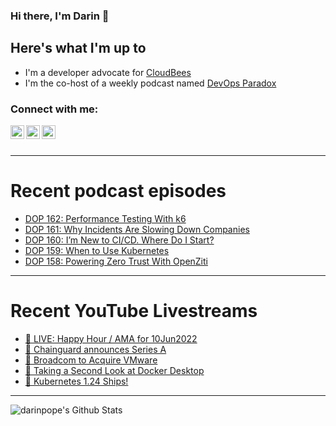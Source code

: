 ### Hi there, I'm Darin 👋

## Here's what I'm up to
- I'm a developer advocate for [CloudBees][cloudbees-website]
- I'm the co-host of a weekly podcast named [DevOps Paradox][dop-website]

### Connect with me:

[<img align="left" alt="darinpope | Twitter" width="22px" src="https://cdn.jsdelivr.net/npm/simple-icons@v3/icons/twitter.svg" />][twitter]
[<img align="left" alt="darinpope | LinkedIn" width="22px" src="https://cdn.jsdelivr.net/npm/simple-icons@v3/icons/linkedin.svg" />][linkedin]
[<img align="left" alt="darinpope | Instagram" width="22px" src="https://cdn.jsdelivr.net/npm/simple-icons@v3/icons/instagram.svg" />][instagram]

<br />
<br />

---

# Recent podcast episodes
<!-- BLOG-POST-LIST:START -->
- [DOP 162: Performance Testing With k6](https://www.devopsparadox.com/episodes/performance-testing-with-k6-162/)
- [DOP 161: Why Incidents Are Slowing Down Companies](https://www.devopsparadox.com/episodes/why-incidents-are-slowing-down-companies-161/)
- [DOP 160: I’m New to CI/CD. Where Do I Start?](https://www.devopsparadox.com/episodes/im-new-to-ci-cd-where-do-i-start-160/)
- [DOP 159: When to Use Kubernetes](https://www.devopsparadox.com/episodes/when-to-use-kubernetes-159/)
- [DOP 158: Powering Zero Trust With OpenZiti](https://www.devopsparadox.com/episodes/powering-zero-trust-with-openziti-158/)
<!-- BLOG-POST-LIST:END -->

---

# Recent YouTube Livestreams
<!-- YOUTUBE:START -->
- [🔴 LIVE: Happy Hour / AMA for 10Jun2022](https://www.youtube.com/watch?v=YwnLb-UeSaU)
- [🔴 Chainguard announces Series A](https://www.youtube.com/watch?v=cowPOyih8Zo)
- [🔴 Broadcom to Acquire VMware](https://www.youtube.com/watch?v=xfKdYRERq08)
- [🔴 Taking a Second Look at Docker Desktop](https://www.youtube.com/watch?v=3Slc_L2rNMM)
- [🔴 Kubernetes 1.24 Ships!](https://www.youtube.com/watch?v=kLCWi9EOec4)
<!-- YOUTUBE:END -->

---

<img align="left" alt="darinpope's Github Stats" src="https://github-readme-stats.codestackr.vercel.app/api?username=darinpope&show_icons=true&hide_border=true" />


[website]: https://www.darinpope.com/
[twitter]: https://twitter.com/darinpope
[youtube]: https://youtube.com/darinpope
[instagram]: https://instagram.com/darinpope
[linkedin]: https://linkedin.com/in/darinpope
[cloudbees-website]: https://www.cloudbees.com/
[dop-website]: https://www.devopsparadox.com/

<!--
**darinpope/darinpope** is a ✨ _special_ ✨ repository because its `README.md` (this file) appears on your GitHub profile.

Here are some ideas to get you started:

- 🔭 I’m currently working on ...
- 🌱 I’m currently learning ...
- 👯 I’m looking to collaborate on ...
- 🤔 I’m looking for help with ...
- 💬 Ask me about ...
- 📫 How to reach me: ...
- 😄 Pronouns: ...
- ⚡ Fun fact: ...
-->
